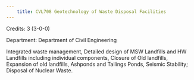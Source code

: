 ```yaml
---
    title: CVL708 Geotechnology of Waste Disposal Facilities
---
```

Credits: 3 (3-0-0)

Department: Department of Civil Engineering

Integrated waste management, Detailed design of MSW Landfills and HW Landfills including individual components, Closure of Old landfills, Expansion of old landfills, Ashponds and Tailings Ponds, Seismic Stability; Disposal of Nuclear Waste.